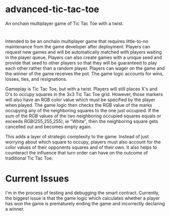 # advanced-tic-tac-toe
An onchain multiplayer game of Tic Tac Toe with a twist.
#

Intended to be an onchain multiplayer game that requires little-to-no maintenance from the game developer after deployment.  Players can request new games and will be automatically matched with players waiting in the player queue.  Players can also create games with a unique seed and provide that seed to other players so that they will be guaranteed to play each other rather than a random player.  Players can wager on the game and the winner of the game receives the pot.   The game logic accounts for wins, losses, ties, and resignations.

Gameplay is Tic Tac Toe, but with a twist.  Players will still places X's and O's to occupy squares in the 3x3 Tic Tac Toe grid. However, those markers will also have an RGB color value which must be specified by the player when played.  The game logic then checks the RGB value of the marks occupying any of the neighboring squares to the one just occupied. If the sum of the RGB values of the two neighboring occupied squares equals or exceeds RGB(255,255,255), ie "White", then the neighboring square gets cancelled out and becomes empty again.

This adds a layer of strategic complexity to the game.  Instead of just worrying about which square to occupy, players must also account for the color values of their opponents squares and of their own.  It also helps to counteract the influence that turn order can have on the outcome of traditional Tic Tac Toe.

# Current Issues
I'm in the process of testing and debugging the smart contract.  Currently, the biggest issue is that the game logic which calculates whether a player has won the game is prematurely ending the game and incorrectly declaring a winner.
